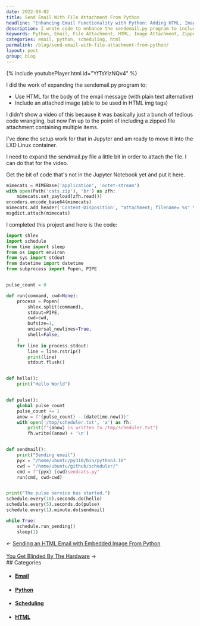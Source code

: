 ```yaml
---
date: 2022-08-02
title: Send Email With File Attachment From Python
headline: "Enhancing Email Functionality with Python: Adding HTML, Images, and Zipped Files"
description: I wrote code to enhance the sendemail.py program to include HTML and an image attachment, as well as a zipped file. I then created a program to schedule the sendmail.py file to run every 10 seconds, 5 seconds, and 1 minute, sending an email with the attached file. Read my blog post to learn more about how I did it!
keywords: Python, Email, File Attachment, HTML, Image Attachment, Zipped File, Scheduling, Task, 10 Seconds, 5 Seconds, 1 Minute
categories: email, python, scheduling, html
permalink: /blog/send-email-with-file-attachment-from-python/
layout: post
group: blog
---
```



{% include youtubePlayer.html id="YfTsYlzNQv4" %}

I did the work of expanding the sendemail.py program to:

- Use HTML for the body of the email message (with plain text alternative)
- Include an attached image (able to be used in HTML img tags)

I didn't show a video of this because it was basically just a bunch of tedious
code wrangling, but now I'm up to the point of including a zipped file
attachment containing multiple items.

I've done the setup work for that in Jupyter and am ready to move it into the
LXD Linux container.

I need to expand the sendmail.py file a little bit in order to attach the file.
I can do that for the video.

Get the bit of code that's not in the Jupyter Notebook yet and put it here.

```python
mimecats = MIMEBase('application', 'octet-stream')
with open(Path('cats.zip'), 'br') as zfh:
    mimecats.set_payload(zfh.read())
encoders.encode_base64(mimecats)
mimecats.add_header('Content-Disposition', "attachment; filename= %s" % filename)
msgdict.attach(mimecats)
```

I completed this project and here is the code:

```python
import shlex
import schedule
from time import sleep
from os import environ
from sys import stdout
from datetime import datetime
from subprocess import Popen, PIPE


pulse_count = 0

def run(command, cwd=None):
    process = Popen(
        shlex.split(command),
        stdout=PIPE,
        cwd=cwd,
        bufsize=1,
        universal_newlines=True,
        shell=False,
    )
    for line in process.stdout:
        line = line.rstrip()
        print(line)
        stdout.flush()


def hello():
    print("Hello World")


def pulse():
    global pulse_count
    pulse_count += 1
    anow = f"{pulse_count} - {datetime.now()}"
    with open('/tmp/scheduler.txt', 'a') as fh:
        print(f"{anow} is written to /tmp/scheduler.txt")
        fh.write((anow) + '\n')


def sendmail():
    print("Sending email")
    pyx = "/home/ubuntu/py310/bin/python3.10"
    cwd = "/home/ubuntu/github/scheduler/"
    cmd = f"{pyx} {cwd}sendcats.py"
    run(cmd, cwd=cwd)


print("The pulse service has started.")
schedule.every(10).seconds.do(hello)
schedule.every(5).seconds.do(pulse)
schedule.every(1).minute.do(sendmail)

while True:
    schedule.run_pending()
    sleep(1)
```


<div class="arrow-links"><div class="post-nav-prev"><span class="arrow">&larr;&nbsp;</span><a href="/blog/sending-an-html-email-with-embedded-image-from-python/">Sending an HTML Email with Embedded Image From Python</a></div> &nbsp; <div class="post-nav-next"><a href="/blog/you-get-blinded-by-the-hardware/">You Get Blinded By The Hardware</a><span class="arrow">&nbsp;&rarr;</span></div></div>
## Categories

<ul>
<li><h4><a href='/email/'>Email</a></h4></li>
<li><h4><a href='/python/'>Python</a></h4></li>
<li><h4><a href='/scheduling/'>Scheduling</a></h4></li>
<li><h4><a href='/html/'>HTML</a></h4></li></ul>